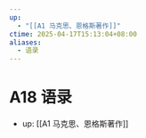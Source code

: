 ```yaml
---
up:
  - "[[A1 马克思、恩格斯著作]]"
ctime: 2025-04-17T15:13:04+08:00
aliases:
  - 语录
---
```


# A18 语录

- up: [[A1 马克思、恩格斯著作]]
